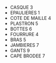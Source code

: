 * CASQUE	 3
* EPAULIERES	 1
* COTE DE MAILLE 4
* PLASTRON	 5
* BOTTES	 6
* FOURRURE	 4
* BRAS		 5
* JAMBIERES	 7
* GANTS		 9
* CAPE BRODEE	 7

